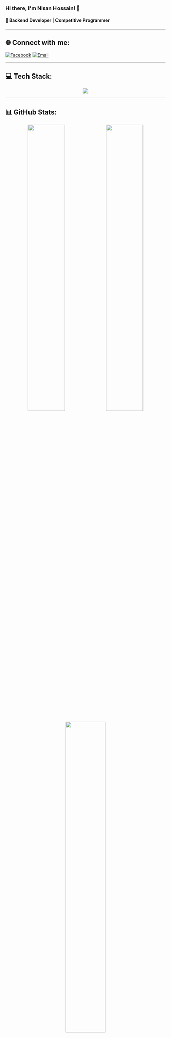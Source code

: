 ### Hi there, I'm **Nisan Hossain**! 👋
#### 🚀 Backend Developer | Competitive Programmer

---

## 🌐 Connect with me:
[![Facebook](https://img.shields.io/badge/Facebook-%231877F2.svg?style=for-the-badge&logo=Facebook&logoColor=white)](https://facebook.com/nisan.al.rafi) 
[![Email](https://img.shields.io/badge/Email-D14836?style=for-the-badge&logo=gmail&logoColor=white)](mailto:nisanhossain76@gmail.com)

---

## 💻 Tech Stack:
<div align="center">
  <img src="https://skillicons.dev/icons?i=c,cpp,python,django,html,css,js,bootstrap,react,mysql,postgres,sqlite,git,github,vercel,linux" />
</div>

---

## 📊 GitHub Stats:
<div align="center">
  <img src="https://github-readme-stats.vercel.app/api?username=nisan244&theme=one_dark_pro&hide_border=true&show_icons=true" width="48%" />
  <img src="https://github-readme-streak-stats.herokuapp.com/?user=nisan244&theme=one_dark_pro&hide_border=true" width="48%" />
</div>
<div align="center">
  <img src="https://github-readme-stats.vercel.app/api/top-langs/?username=nisan244&theme=one_dark_pro&hide_border=true&layout=compact" width="50%" />
</div>

---

## 🔥 Top Contributions:
<div align="center">
  <img src="https://github-contributor-stats.vercel.app/api?username=nisan244&limit=5&theme=radical&combine_all_yearly_contributions=true" width="80%" />
</div>

---

## 🎯 Random Dev Quote:
<div align="center">
  <img src="https://quotes-github-readme.vercel.app/api?type=horizontal&theme=radical" />
</div>

---

[![](https://visitcount.itsvg.in/api?id=nisan244&icon=2&color=0)](https://visitcount.itsvg.in)
